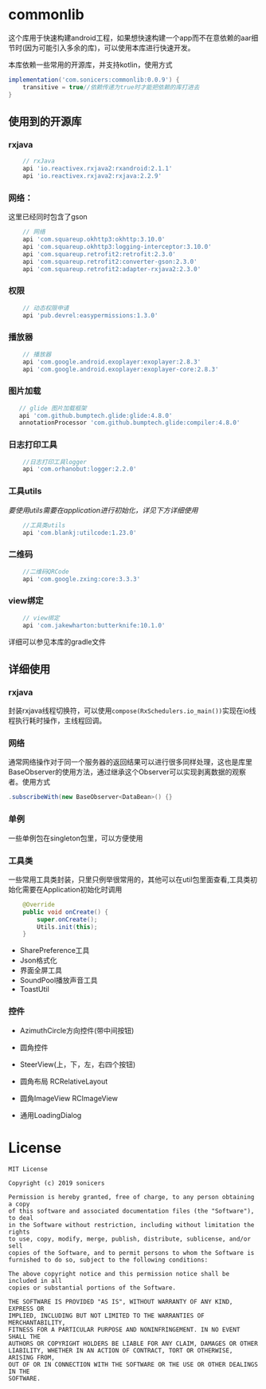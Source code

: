 # commonlib

这个库用于快速构建android工程，如果想快速构建一个app而不在意依赖的aar细节时(因为可能引入多余的库)，可以使用本库进行快速开发。

本库依赖一些常用的开源库，并支持kotlin，使用方式

```groovy
implementation('com.sonicers:commonlib:0.0.9') {
    transitive = true//依赖传递为true时才能把依赖的库打进去
}
```

## 使用到的开源库

### rxjava

```groovy
    // rxJava
    api 'io.reactivex.rxjava2:rxandroid:2.1.1'
    api 'io.reactivex.rxjava2:rxjava:2.2.9'
```

### 网络：

这里已经同时包含了gson

```groovy
    // 网络
    api 'com.squareup.okhttp3:okhttp:3.10.0'
    api 'com.squareup.okhttp3:logging-interceptor:3.10.0'
    api 'com.squareup.retrofit2:retrofit:2.3.0'
    api 'com.squareup.retrofit2:converter-gson:2.3.0'
    api 'com.squareup.retrofit2:adapter-rxjava2:2.3.0'
```

### 权限

```groovy
    // 动态权限申请
    api 'pub.devrel:easypermissions:1.3.0'
```

### 播放器

```groovy
    // 播放器
    api 'com.google.android.exoplayer:exoplayer:2.8.3'
    api 'com.google.android.exoplayer:exoplayer-core:2.8.3'
```

### 图片加载

 ```groovy
    // glide 图片加载框架
    api 'com.github.bumptech.glide:glide:4.8.0'
    annotationProcessor 'com.github.bumptech.glide:compiler:4.8.0'
 ```

### 日志打印工具

```groovy
    //日志打印工具logger
    api 'com.orhanobut:logger:2.2.0'
```

### 工具utils

*要使用utils需要在application进行初始化，详见下方详细使用*

```groovy
    //工具类utils
    api 'com.blankj:utilcode:1.23.0'
```

### 二维码

```groovy
    //二维码QRCode
    api 'com.google.zxing:core:3.3.3'
```

### view绑定

```groovy
    // view绑定
    api 'com.jakewharton:butterknife:10.1.0'
```

详细可以参见本库的gradle文件

## 详细使用

### rxjava

封装rxjava线程切换符，可以使用`compose(RxSchedulers.io_main())`实现在io线程执行耗时操作，主线程回调。

### 网络

通常网络操作对于同一个服务器的返回结果可以进行很多同样处理，这也是库里BaseObserver的使用方法，通过继承这个Observer可以实现剥离数据的观察者。使用方式

```java
.subscribeWith(new BaseObserver<DataBean>() {}
```

### 单例

一些单例包在singleton包里，可以方便使用

### 工具类

一些常用工具类封装，只里只例举很常用的，其他可以在util包里面查看,工具类初始化需要在Application初始化时调用

```java
    @Override
    public void onCreate() {
        super.onCreate();
        Utils.init(this);
    }
```



- SharePreference工具
- Json格式化
- 界面全屏工具
- SoundPool播放声音工具
- ToastUtil

### 控件

- AzimuthCircle方向控件(带中间按钮)

- 圆角控件

- SteerView(上，下，左，右四个按钮)

- 圆角布局 RCRelativeLayout

- 圆角ImageView RCImageView

- 通用LoadingDialog

# License

```
MIT License

Copyright (c) 2019 sonicers

Permission is hereby granted, free of charge, to any person obtaining a copy
of this software and associated documentation files (the "Software"), to deal
in the Software without restriction, including without limitation the rights
to use, copy, modify, merge, publish, distribute, sublicense, and/or sell
copies of the Software, and to permit persons to whom the Software is
furnished to do so, subject to the following conditions:

The above copyright notice and this permission notice shall be included in all
copies or substantial portions of the Software.

THE SOFTWARE IS PROVIDED "AS IS", WITHOUT WARRANTY OF ANY KIND, EXPRESS OR
IMPLIED, INCLUDING BUT NOT LIMITED TO THE WARRANTIES OF MERCHANTABILITY,
FITNESS FOR A PARTICULAR PURPOSE AND NONINFRINGEMENT. IN NO EVENT SHALL THE
AUTHORS OR COPYRIGHT HOLDERS BE LIABLE FOR ANY CLAIM, DAMAGES OR OTHER
LIABILITY, WHETHER IN AN ACTION OF CONTRACT, TORT OR OTHERWISE, ARISING FROM,
OUT OF OR IN CONNECTION WITH THE SOFTWARE OR THE USE OR OTHER DEALINGS IN THE
SOFTWARE.
```
